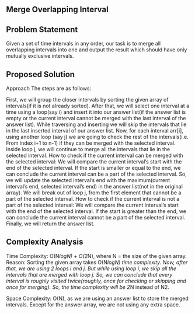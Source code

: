 ## Merge Overlapping Interval

## Problem Statement
Given a set of time intervals in any order, our task is to merge all overlapping intervals into one and output the result which should have only mutually exclusive intervals.

## Proposed Solution
Approach
The steps are as follows:

First, we will group the closer intervals by sorting the given array of intervals(if it is not already sorted).
After that, we will select one interval at a time using a loop(say i) and insert it into our answer list(if the answer list is empty or the current interval cannot be merged with the last interval of the answer list). While traversing and inserting we will skip the intervals that lie in the last inserted interval of our answer list.
Now, for each interval arr[i], using another loop (say j) we are going to check the rest of the intervals(i.e. From index i+1 to n-1) if they can be merged with the selected interval.
Inside loop j, we will continue to merge all the intervals that lie in the selected interval. 
How to check if the current interval can be merged with the selected interval:
We will compare the current interval’s start with the end of the selected interval. If the start is smaller or equal to the end, we can conclude the current interval can be a part of the selected interval. So, we will update the selected interval’s end with the maximum(current interval’s end, selected interval’s end) in the answer list(not in the original array).
We will break out of loop j, from the first element that cannot be a part of the selected interval.
How to check if the current interval is not a part of the selected interval:
We will compare the current interval’s start with the end of the selected interval. If the start is greater than the end, we can conclude the current interval cannot be a part of the selected interval.
Finally, we will return the answer list.

## Complexity Analysis
Time Complexity: O(N*logN) + O(2*N), where N = the size of the given array.
Reason: Sorting the given array takes  O(N*logN) time complexity. Now, after that, we are using 2 loops i and j. But while using loop i, we skip all the intervals that are merged with loop j. So, we can conclude that every interval is roughly visited twice(roughly, once for checking or skipping and once for merging). So, the time complexity will be 2*N instead of N2.

Space Complexity: O(N), as we are using an answer list to store the merged intervals. Except for the answer array, we are not using any extra space.
